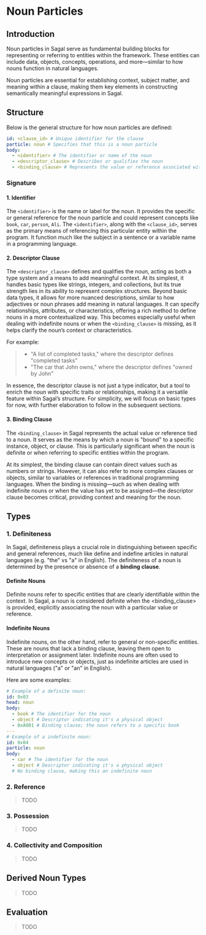 # Noun Particles

## Introduction

Noun particles in Sagal serve as fundamental building blocks for representing or referring to entities within the framework.
These entities can include data, objects, concepts, operations, and more—similar to how nouns function in natural languages.

Noun particles are essential for establishing context, subject matter, and meaning within a clause, making them key elements in constructing semantically meaningful expressions in Sagal.

## Structure

Below is the general structure for how noun particles are defined:

```yaml
id: <clause_id> # Unique identifier for the clause
particle: noun # Specifies that this is a noun particle
body:
  - <identifier> # The identifier or name of the noun
  - <descriptor_clause> # Describes or qualifies the noun
  - <binding_clause> # Represents the value or reference associated with the noun
```

### Signature

#### 1. Identifier

The `<identifier>` is the name or label for the noun.
It provides the specific or general reference for the noun particle and could represent concepts like `book`, `car`, `person`, `Ali`.
The `<identifier>`, along with the `<clause_id>`, serves as the primary means of referencing this particular entity within the program.
It function much like the subject in a sentence or a variable name in a programming language.

#### 2. Descriptor Clause

The `<descriptor_clause>` defines and qualifies the noun, acting as both a type system and a means to add meaningful context.
At its simplest, it handles basic types like strings, integers, and collections, but its true strength lies in its ability to represent complex structures.
Beyond basic data types, it allows for more nuanced descriptions, similar to how adjectives or noun phrases add meaning in natural languages.
It can specify relationships, attributes, or characteristics, offering a rich method to define nouns in a more contextualized way.
This becomes especially useful when dealing with indefinite nouns or when the `<binding_clause>` is missing, as it helps clarify the noun’s context or characteristics.

For example:

> - "A list of completed tasks," where the descriptor defines "completed tasks"
> - "The car that John owns," where the descriptor defines "owned by John"

In essence, the descriptor clause is not just a type indicator, but a tool to enrich the noun with specific traits or relationships, making it a versatile feature within Sagal’s structure.
For simplicity, we will focus on basic types for now, with further elaboration to follow in the subsequent sections.

#### 3. Binding Clause

The `<binding_clause>` in Sagal represents the actual value or reference tied to a noun.
It serves as the means by which a noun is "bound" to a specific instance, object, or clause.
This is particularly significant when the noun is definite or when referring to specific entities within the program.

At its simplest, the binding clause can contain direct values such as numbers or strings.
However, it can also refer to more complex clauses or objects, similar to variables or references in traditional programming languages.
When the binding is missing—such as when dealing with indefinite nouns or when the value has yet to be assigned—the descriptor clause becomes critical, providing context and meaning for the noun.

## Types

### 1. Definiteness

In Sagal, definiteness plays a crucial role in distinguishing between specific and general references, much like define and indefine articles in natural languages (e.g. "the" vs "a" in English).
The definiteness of a noun is determined by the presence or absence of a **binding clause**.

#### Definite Nouns

Definite nouns refer to specific entities that are clearly identifiable within the context.
In Sagal, a noun is considered definite when the <binding_clause> is provided, explicitly associating the noun with a particular value or reference.

#### Indefinite Nouns

Indefinite nouns, on the other hand, refer to general or non-specific entities.
These are nouns that lack a binding clause, leaving them open to interpretation or assignment later.
Indefinite nouns are often used to introduce new concepts or objects, just as indefinite articles are used in natural languages ("a" or "an" in English).

Here are some examples:

```yaml
# Example of a definite noun:
id: 0x03
head: noun
body:
  - book # The identifier for the noun
  - object # Descriptor indicating it's a physical object
  - 0xA001 # Binding clause; the noun refers to a specific book
---
# Example of a indefinite noun:
id: 0x04
particle: noun
body:
  - car # The identifier for the noun
  - object # Descriptor indicating it's a physical object
  # No binding clause, making this an indefinite noun
```

### 2. Reference

> TODO

### 3. Possession

> TODO

### 4. Collectivity and Composition

> TODO

## Derived Noun Types

<!-- Context/Denotation: Defines the role, type, or abstract concept the noun represents. -->

> TODO

## Evaluation

> TODO
